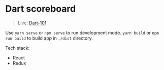# Dart scoreboard

> Live: [Dart-101](https://dart-101.herokuapp.com/)

Use `yarn serve` or `npm serve` to run development mode. `yarn build` or `npm run build` to build app in `./dist` directory.

Tech stack:

-   React
-   Redux
